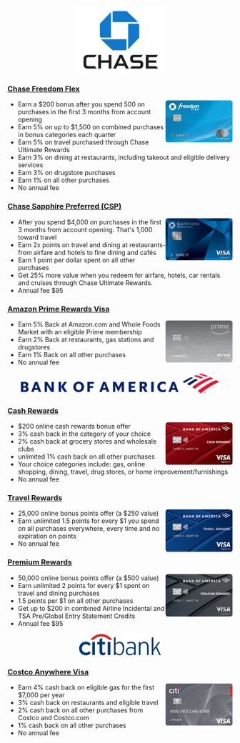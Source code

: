 <!-- Chase Bank -->

<p align="center"><img height="150" src="https://github.com/zhongqi1112/Hulk/blob/master/creditCard/cardImages/chase.png" alt="chase bank logo"></p>

### [Chase Freedom Flex](https://creditcards.chase.com/cash-back-credit-cards/freedom/flex)

<img align="right" width="150" src="https://github.com/zhongqi1112/Hulk/blob/master/creditCard/cardImages/chase_freedom.png" alt="chase freedom flex">

* Earn a $200 bonus after you spend 500 on purchases in the first 3 months from account opening
* Earn 5% on up to $1,500 on combined purchases in bonus categories each quarter
* Earn 5% on travel purchased through Chase Ultimate Rewards
* Earn 3% on dining at restaurants, including takeout and eligible delivery services
* Earn 3% on drugstore purchases
* Earn 1% on all other purchases
* No annual fee

### [Chase Sapphire Preferred (CSP)](https://creditcards.chase.com/rewards-credit-cards/sapphire/preferred)

<img align="right" width="150" src="https://github.com/zhongqi1112/Hulk/blob/master/creditCard/cardImages/chase_sapphire_preferred.png" alt="chase sapphire preferred">

* After you spend $4,000 on purchases in the first 3 months from account opening. That's 1,000 toward travel
* Earn 2x points on travel and dining at restaurants- from airfare and hotels to fine dining and cafés
* Earn 1 point per dollar spent on all other purchases
* Get 25% more value when you redeem for airfare, hotels, car rentals and cruises through Chase Ultimate Rewards.
* Annual fee $95

### [Amazon Prime Rewards Visa](https://creditcards.chase.com/cash-back-credit-cards/amazon-rewards)

<img align="right" width="150" src="https://github.com/zhongqi1112/Hulk/blob/master/creditCard/cardImages/chase_amazon.png" alt="amazon prime rewards">

* Earn 5% Back at Amazon.com and Whole Foods Market with an eligible Prime membership
* Earn 2% Back at restaurants, gas stations and drugstores
* Earn 1% Back on all other purchases
* No annual fee


<!-- Bank of America -->

<p align="center"><img height="50" src="https://github.com/zhongqi1112/Hulk/blob/master/creditCard/cardImages/boa.png" alt="boa logo"></p>

### [Cash Rewards](https://www.bankofamerica.com/credit-cards/products/cash-back-credit-card)

<img align="right" width="150" src="https://github.com/zhongqi1112/Hulk/blob/master/creditCard/cardImages/boa_cash_rewards.png" alt="boa cash rewards">

* $200 online cash rewards bonus offer
* 3% cash back in the category of your choice
* 2% cash back at grocery stores and wholesale clubs
* unlimited 1% cash back on all other purchases 
* Your choice categories include: gas, online shopping, dining, travel, drug stores, or home improvement/furnishings
* No annual fee

### [Travel Rewards](https://www.bankofamerica.com/credit-cards/products/travel-rewards-credit-card)

<img align="right" width="150" src="https://github.com/zhongqi1112/Hulk/blob/master/creditCard/cardImages/boa_travel_rewards.png" alt="boa travel rewards">

* 25,000 online bonus points offer (a $250 value)
* Earn unlimited 1.5 points for every $1 you spend on all purchases everywhere, every time and no expiration on points
* No annual fee

### [Premium Rewards](https://www.bankofamerica.com/credit-cards/products/premium-rewards-credit-card)

<img align="right" width="150" src="https://github.com/zhongqi1112/Hulk/blob/master/creditCard/cardImages/boa_premium_rewards.png" alt="boa premium rewards">

* 50,000 online bonus points offer (a $500 value)
* Earn unlimited 2 points for every $1 spent on travel and dining purchases
* 1.5 points per $1 on all other purchases
* Get up to $200 in combined Airline Incidental and TSA Pre/Global Entry Statement Credits
* Annual fee $95


<!-- Citi Bank -->

<p align="center"><img height="50" src="https://github.com/zhongqi1112/Hulk/blob/master/creditCard/cardImages/citi.png" alt="citi logo"></p>

### [Costco Anywhere Visa](https://www.citi.com/credit-cards/credit-card-details/citi.action?ID=Citi-costco-anywhere-visa-credit-card)

<img align="right" width="150" src="https://github.com/zhongqi1112/Hulk/blob/master/creditCard/cardImages/citi-costco.png" alt="citi costco anywhere">

* Earn 4% cash back on eligible gas for the first $7,000 per year
* 3% cash back on restaurants and eligible travel
* 2% cash back on all other purchases from Costco and Costco.com
* 1% cash back on all other purchases
* No annual fee
